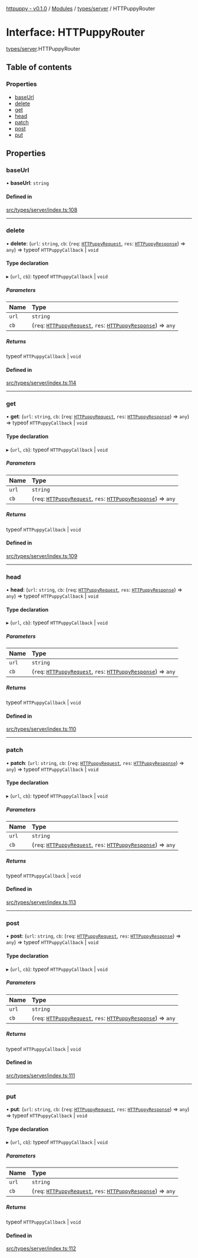 [httpuppy - v0.1.0](../README.md) / [Modules](../modules.md) / [types/server](../modules/types_server.md) / HTTPuppyRouter

# Interface: HTTPuppyRouter

[types/server](../modules/types_server.md).HTTPuppyRouter

## Table of contents

### Properties

- [baseUrl](types_server.HTTPuppyRouter.md#baseurl)
- [delete](types_server.HTTPuppyRouter.md#delete)
- [get](types_server.HTTPuppyRouter.md#get)
- [head](types_server.HTTPuppyRouter.md#head)
- [patch](types_server.HTTPuppyRouter.md#patch)
- [post](types_server.HTTPuppyRouter.md#post)
- [put](types_server.HTTPuppyRouter.md#put)

## Properties

### baseUrl

• **baseUrl**: `string`

#### Defined in

[src/types/server/index.ts:108](https://github.com/abschill/httpuppy/blob/b81b706/src/types/server/index.ts#L108)

___

### delete

• **delete**: (`url`: `string`, `cb`: (`req`: [`HTTPuppyRequest`](types_server.HTTPuppyRequest.md), `res`: [`HTTPuppyResponse`](types_server.HTTPuppyResponse.md)) => `any`) => typeof `HTTPuppyCallback` \| `void`

#### Type declaration

▸ (`url`, `cb`): typeof `HTTPuppyCallback` \| `void`

##### Parameters

| Name | Type |
| :------ | :------ |
| `url` | `string` |
| `cb` | (`req`: [`HTTPuppyRequest`](types_server.HTTPuppyRequest.md), `res`: [`HTTPuppyResponse`](types_server.HTTPuppyResponse.md)) => `any` |

##### Returns

typeof `HTTPuppyCallback` \| `void`

#### Defined in

[src/types/server/index.ts:114](https://github.com/abschill/httpuppy/blob/b81b706/src/types/server/index.ts#L114)

___

### get

• **get**: (`url`: `string`, `cb`: (`req`: [`HTTPuppyRequest`](types_server.HTTPuppyRequest.md), `res`: [`HTTPuppyResponse`](types_server.HTTPuppyResponse.md)) => `any`) => typeof `HTTPuppyCallback` \| `void`

#### Type declaration

▸ (`url`, `cb`): typeof `HTTPuppyCallback` \| `void`

##### Parameters

| Name | Type |
| :------ | :------ |
| `url` | `string` |
| `cb` | (`req`: [`HTTPuppyRequest`](types_server.HTTPuppyRequest.md), `res`: [`HTTPuppyResponse`](types_server.HTTPuppyResponse.md)) => `any` |

##### Returns

typeof `HTTPuppyCallback` \| `void`

#### Defined in

[src/types/server/index.ts:109](https://github.com/abschill/httpuppy/blob/b81b706/src/types/server/index.ts#L109)

___

### head

• **head**: (`url`: `string`, `cb`: (`req`: [`HTTPuppyRequest`](types_server.HTTPuppyRequest.md), `res`: [`HTTPuppyResponse`](types_server.HTTPuppyResponse.md)) => `any`) => typeof `HTTPuppyCallback` \| `void`

#### Type declaration

▸ (`url`, `cb`): typeof `HTTPuppyCallback` \| `void`

##### Parameters

| Name | Type |
| :------ | :------ |
| `url` | `string` |
| `cb` | (`req`: [`HTTPuppyRequest`](types_server.HTTPuppyRequest.md), `res`: [`HTTPuppyResponse`](types_server.HTTPuppyResponse.md)) => `any` |

##### Returns

typeof `HTTPuppyCallback` \| `void`

#### Defined in

[src/types/server/index.ts:110](https://github.com/abschill/httpuppy/blob/b81b706/src/types/server/index.ts#L110)

___

### patch

• **patch**: (`url`: `string`, `cb`: (`req`: [`HTTPuppyRequest`](types_server.HTTPuppyRequest.md), `res`: [`HTTPuppyResponse`](types_server.HTTPuppyResponse.md)) => `any`) => typeof `HTTPuppyCallback` \| `void`

#### Type declaration

▸ (`url`, `cb`): typeof `HTTPuppyCallback` \| `void`

##### Parameters

| Name | Type |
| :------ | :------ |
| `url` | `string` |
| `cb` | (`req`: [`HTTPuppyRequest`](types_server.HTTPuppyRequest.md), `res`: [`HTTPuppyResponse`](types_server.HTTPuppyResponse.md)) => `any` |

##### Returns

typeof `HTTPuppyCallback` \| `void`

#### Defined in

[src/types/server/index.ts:113](https://github.com/abschill/httpuppy/blob/b81b706/src/types/server/index.ts#L113)

___

### post

• **post**: (`url`: `string`, `cb`: (`req`: [`HTTPuppyRequest`](types_server.HTTPuppyRequest.md), `res`: [`HTTPuppyResponse`](types_server.HTTPuppyResponse.md)) => `any`) => typeof `HTTPuppyCallback` \| `void`

#### Type declaration

▸ (`url`, `cb`): typeof `HTTPuppyCallback` \| `void`

##### Parameters

| Name | Type |
| :------ | :------ |
| `url` | `string` |
| `cb` | (`req`: [`HTTPuppyRequest`](types_server.HTTPuppyRequest.md), `res`: [`HTTPuppyResponse`](types_server.HTTPuppyResponse.md)) => `any` |

##### Returns

typeof `HTTPuppyCallback` \| `void`

#### Defined in

[src/types/server/index.ts:111](https://github.com/abschill/httpuppy/blob/b81b706/src/types/server/index.ts#L111)

___

### put

• **put**: (`url`: `string`, `cb`: (`req`: [`HTTPuppyRequest`](types_server.HTTPuppyRequest.md), `res`: [`HTTPuppyResponse`](types_server.HTTPuppyResponse.md)) => `any`) => typeof `HTTPuppyCallback` \| `void`

#### Type declaration

▸ (`url`, `cb`): typeof `HTTPuppyCallback` \| `void`

##### Parameters

| Name | Type |
| :------ | :------ |
| `url` | `string` |
| `cb` | (`req`: [`HTTPuppyRequest`](types_server.HTTPuppyRequest.md), `res`: [`HTTPuppyResponse`](types_server.HTTPuppyResponse.md)) => `any` |

##### Returns

typeof `HTTPuppyCallback` \| `void`

#### Defined in

[src/types/server/index.ts:112](https://github.com/abschill/httpuppy/blob/b81b706/src/types/server/index.ts#L112)
